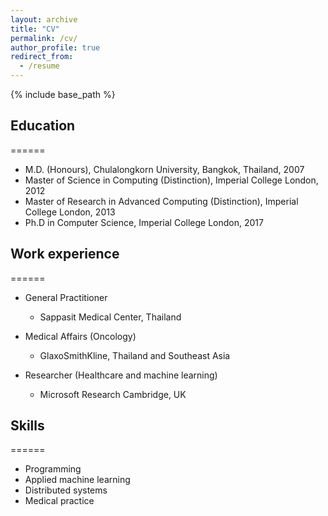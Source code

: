 ```yaml
---
layout: archive
title: "CV"
permalink: /cv/
author_profile: true
redirect_from:
  - /resume
---
```


{% include base_path %}

## Education
======
* M.D. (Honours), Chulalongkorn University, Bangkok, Thailand, 2007
* Master of Science in Computing (Distinction), Imperial College London, 2012
* Master of Research in Advanced Computing (Distinction), Imperial College London, 2013
* Ph.D in Computer Science, Imperial College London, 2017

## Work experience
======
* General Practitioner
  * Sappasit Medical Center, Thailand

* Medical Affairs (Oncology) 
  * GlaxoSmithKline, Thailand and Southeast Asia
  
* Researcher (Healthcare and machine learning) 
  * Microsoft Research Cambridge, UK
  
## Skills
======
* Programming
* Applied machine learning
* Distributed systems
* Medical practice


  

